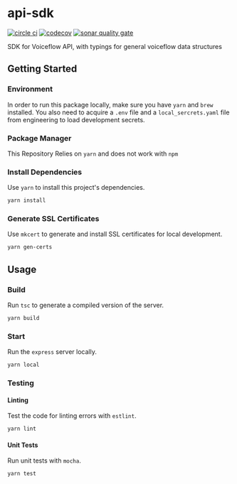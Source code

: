 # api-sdk

[![circle ci](https://circleci.com/gh/voiceflow/api-sdk/tree/master.svg?style=shield&circle-token=4cca5aee2fe1ed3f55217da5c004db623a949d9e)](https://circleci.com/gh/voiceflow/api-sdk/tree/master)
[![codecov](https://codecov.io/gh/voiceflow/api-sdk/branch/master/graph/badge.svg?token=I7UDBF71DB)](https://codecov.io/gh/voiceflow/api-sdk)
[![sonar quality gate](https://sonarcloud.io/api/project_badges/measure?project=voiceflow_api-sdk&metric=alert_status)](https://sonarcloud.io/dashboard?id=voiceflow_api-sdk)

SDK for Voiceflow API, with typings for general voiceflow data structures

## Getting Started

### Environment

In order to run this package locally, make sure you have `yarn` and `brew` installed.
You also need to acquire a `.env` file and a `local_sercrets.yaml` file from engineering to load development secrets.

### Package Manager

This Repository Relies on `yarn` and does not work with `npm`

### Install Dependencies

Use `yarn` to install this project's dependencies.

```sh
yarn install
```

### Generate SSL Certificates

Use `mkcert` to generate and install SSL certificates for local development.

```sh
yarn gen-certs
```

## Usage

### Build

Run `tsc` to generate a compiled version of the server.

```sh
yarn build
```

### Start

Run the `express` server locally.

```sh
yarn local
```

### Testing

#### Linting

Test the code for linting errors with `estlint`.

```sh
yarn lint
```

#### Unit Tests

Run unit tests with `mocha`.

```sh
yarn test
```
